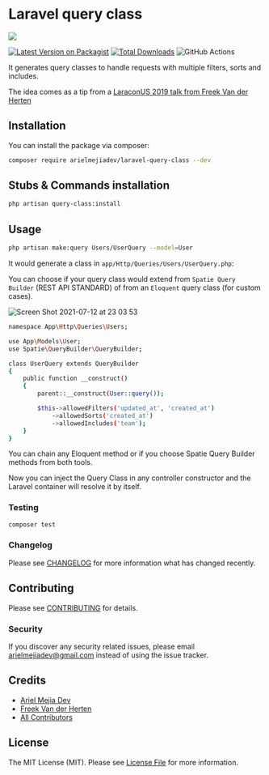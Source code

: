 # Laravel query class

<img src="https://banners.beyondco.de/Laravel%20Query%20Class.png?theme=light&packageManager=composer+require&packageName=ArielMejiaDev%2Flaravel-query-class&pattern=ticTacToe&style=style_1&description=helps+to+handle+requests+with+multiple+filters%2C+sorts+and+includes&md=1&showWatermark=0&fontSize=100px&images=https%3A%2F%2Flaravel.com%2Fimg%2Flogomark.min.svg" />

[![Latest Version on Packagist](https://img.shields.io/packagist/v/arielmejiadev/laravel-query-class.svg?style=flat-square)](https://packagist.org/packages/arielmejiadev/laravel-query-class)
[![Total Downloads](https://img.shields.io/packagist/dt/arielmejiadev/laravel-query-class.svg?style=flat-square)](https://packagist.org/packages/arielmejiadev/laravel-query-class)
![GitHub Actions](https://github.com/arielmejiadev/laravel-query-class/actions/workflows/main.yml/badge.svg)

It generates query classes to handle requests with multiple filters, sorts and includes.

The idea comes as a tip from a <a target="_blank" href="https://youtu.be/FxACh4X-Xc0?t=1448">LaraconUS 2019 talk from Freek Van der Herten</a>

## Installation

You can install the package via composer:

```bash
composer require arielmejiadev/laravel-query-class --dev
```

## Stubs & Commands installation

```bash
php artisan query-class:install
```

## Usage

```bash
php artisan make:query Users/UserQuery --model=User
```

It would generate a class in `app/Http/Queries/Users/UserQuery.php`:

You can choose if your query class would extend from `Spatie Query Builder` (REST API STANDARD) of from an `Eloquent` query class (for custom cases).

![Screen Shot 2021-07-12 at 23 03 53](https://user-images.githubusercontent.com/31971074/125394326-c66af600-e366-11eb-8344-a9be05b8fcb1.png)

```bash
namespace App\Http\Queries\Users;

use App\Models\User;
use Spatie\QueryBuilder\QueryBuilder;

class UserQuery extends QueryBuilder
{
    public function __construct()
    {
        parent::__construct(User::query());

        $this->allowedFilters('updated_at', 'created_at')
            ->allowedSorts('created_at')
            ->allowedIncludes('team');
    }
}
```

You can chain any Eloquent method or if you choose Spatie Query Builder methods from both tools. 

Now you can inject the Query Class in any controller constructor and the Laravel container will resolve it by itself.

### Testing

```bash
composer test
```

### Changelog

Please see [CHANGELOG](CHANGELOG.md) for more information what has changed recently.

## Contributing

Please see [CONTRIBUTING](CONTRIBUTING.md) for details.

### Security

If you discover any security related issues, please email arielmejiadev@gmail.com instead of using the issue tracker.

## Credits

-   [Ariel Mejia Dev](https://github.com/arielmejiadev)
-   [Freek Van der Herten](https://github.com/freekmurze)
-   [All Contributors](../../contributors)

## License

The MIT License (MIT). Please see [License File](LICENSE.md) for more information.
